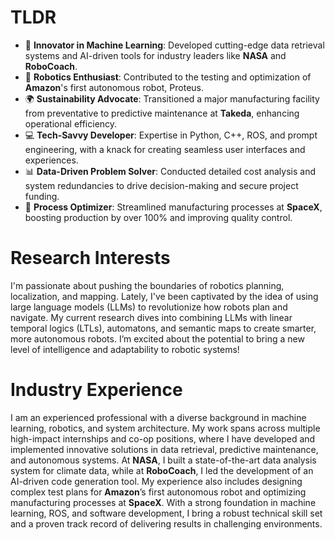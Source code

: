TLDR
======
- 🚀 **Innovator in Machine Learning**: Developed cutting-edge data retrieval systems and AI-driven tools for industry leaders like **NASA** and **RoboCoach**.
- 🤖 **Robotics Enthusiast**: Contributed to the testing and optimization of **Amazon**'s first autonomous robot, Proteus.
- 🌍 **Sustainability Advocate**: Transitioned a major manufacturing facility from preventative to predictive maintenance at **Takeda**, enhancing operational efficiency.
- 💻 **Tech-Savvy Developer**: Expertise in Python, C++, ROS, and prompt engineering, with a knack for creating seamless user interfaces and experiences.
- 📊 **Data-Driven Problem Solver**: Conducted detailed cost analysis and system redundancies to drive decision-making and secure project funding.
- 🔧 **Process Optimizer**: Streamlined manufacturing processes at **SpaceX**, boosting production by over 100% and improving quality control.

Research Interests
======
I'm passionate about pushing the boundaries of robotics planning, localization, and mapping. Lately, I've been captivated by the idea of using large language models (LLMs) to revolutionize how robots plan and navigate. My current research dives into combining LLMs with linear temporal logics (LTLs), automatons, and semantic maps to create smarter, more autonomous robots. I’m excited about the potential to bring a new level of intelligence and adaptability to robotic systems!

Industry Experience
======
I am an experienced professional with a diverse background in machine learning, robotics, and system architecture. My work spans across multiple high-impact internships and co-op positions, where I have developed and implemented innovative solutions in data retrieval, predictive maintenance, and autonomous systems. At **NASA**, I built a state-of-the-art data analysis system for climate data, while at **RoboCoach**, I led the development of an AI-driven code generation tool. My experience also includes designing complex test plans for **Amazon**’s first autonomous robot and optimizing manufacturing processes at **SpaceX**. With a strong foundation in machine learning, ROS, and software development, I bring a robust technical skill set and a proven track record of delivering results in challenging environments.
